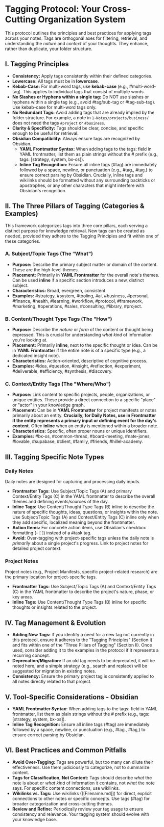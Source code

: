 # Tagging Protocol: Your Cross-Cutting Organization System

This protocol outlines the principles and best practices for applying tags across your notes. Tags are orthogonal axes for filtering, retrieval, and understanding the *nature* and *context* of your thoughts. They enhance, rather than duplicate, your folder structure.

## I. Tagging Principles

*   **Consistency:** Apply tags consistently within their defined categories.
*   **Lowercase:** All tags must be in **lowercase**.
*   **Kebab-Case:** For multi-word tags, use **kebab-case** (e.g., #multi-word-tag). This applies to individual tags that consist of multiple words.
*   **No Slashes or Hyphens within a single tag:** Do NOT use slashes or hyphens within a single tag (e.g., avoid #tag/sub-tag or #tag-sub-tag). Use kebab-case for multi-word tags only.
*   **No Redundant Tags:** Avoid adding tags that are already implied by the folder structure. For example, a note in `1-Notes/projects/business/` does not need the tags `#project` or `#business`.
*   **Clarity & Specificity:** Tags should be clear, concise, and specific enough to be useful for retrieval.
*   **Obsidian Compatibility:** Always ensure tags are recognized by Obsidian.
    *   **YAML Frontmatter Syntax:** When adding tags to the tags: field in YAML frontmatter, list them as plain strings without the # prefix (e.g., tags: [strategy, system, bx-os]).
    *   **Inline Tag Recognition:** Ensure all inline tags (#tag) are immediately followed by a space, newline, or punctuation (e.g., #tag., #tag,) to ensure correct parsing by Obsidian. Crucially, inline tags and wikilinks should be formatted without any surrounding backticks or apostrophes, or any other characters that might interfere with Obsidian's recognition.

## II. The Three Pillars of Tagging (Categories & Examples)

This framework categorizes tags into three core pillars, each serving a distinct purpose for knowledge retrieval. New tags can be created as needed, provided they adhere to the Tagging Principles and fit within one of these categories.

### A. Subject/Topic Tags (The "What")

*   **Purpose:** Describe the primary subject matter or domain of the content. These are the high-level themes.
*   **Placement:** Primarily in **YAML Frontmatter** for the overall note's themes. Can be used **inline** if a specific section introduces a new, distinct subject.
*   **Characteristics:** Broad, evergreen, consistent.
*   **Examples:** #strategy, #system, #tooling, #ai, #business, #personal, #finance, #health, #learning, #workflow, #protocol, #framework, #marketing, #operations, #sales, #consulting, #library, #project.

### B. Content/Thought Type Tags (The "How")

*   **Purpose:** Describe the *nature* or *form* of the content or thought being expressed. This is crucial for understanding *what kind* of information you're looking at.
*   **Placement:** Primarily **inline**, next to the specific thought or idea. Can be in **YAML Frontmatter** if the entire note is of a specific type (e.g., a dedicated insight note).
*   **Characteristics:** Action-oriented, descriptive of cognitive process.
*   **Examples:** #idea, #question, #insight, #reflection, #experiment, #deliverable, #efficiency, #synthesis, #discovery.

### C. Context/Entity Tags (The "Where/Who")

*   **Purpose:** Link content to specific projects, people, organizations, or unique entities. These provide a direct connection to a specific "place" or "actor" in your knowledge graph.
*   **Placement:** Can be in **YAML Frontmatter** for project manifests or notes primarily about an entity. **Crucially, for Daily Notes, use in Frontmatter if the entity represents a primary input or defining event for the day's content.** Often **inline** when an entity is mentioned within a broader note.
*   **Characteristics:** Specific, often proper nouns or unique identifiers.
*   **Examples:** #bx-os, #common-thread, #board-meeting, #nate-jones, #lovable, #supabase, #client, #family, #friends, #hillel-academy.

## III. Tagging Specific Note Types

### Daily Notes

Daily notes are designed for capturing and processing daily inputs.

*   **Frontmatter Tags:** Use Subject/Topic Tags (A) and primary Context/Entity Tags (C) in the YAML frontmatter to describe the overall themes and defining events/sources of the day.
*   **Inline Tags:** Use Content/Thought Type Tags (B) inline to describe the nature of specific thoughts, ideas, questions, or insights within the note. Use Subject/Topic Tags (A) and Context/Entity Tags (C) inline only when they add specific, localized meaning beyond the frontmatter.
*   **Action Items:** For concrete action items, use Obsidian's checkbox formatting (- [ ]) instead of a #task tag.
*   **Avoid:** Over-tagging with project-specific tags unless the daily note is *primarily* about a single project's progress. Link to project notes for detailed project context.

### Project Notes

Project notes (e.g., Project Manifests, specific project-related research) are the primary location for project-specific tags.

*   **Frontmatter Tags:** Use Subject/Topic Tags (A) and Context/Entity Tags (C) in the YAML frontmatter to describe the project's nature, phase, or key areas.
*   **Inline Tags:** Use Content/Thought Type Tags (B) inline for specific thoughts or insights related to the project.

## IV. Tag Management & Evolution

*   **Adding New Tags:** If you identify a need for a new tag not currently in this protocol, ensure it adheres to the "Tagging Principles" (Section I) and fits within one of the "Three Pillars of Tagging" (Section II). Once used, consider adding it to the examples in the protocol if it represents a recurring concept.
*   **Deprecation/Migration:** If an old tag needs to be deprecated, it will be noted here, and a simple strategy (e.g., search and replace) will be suggested for migration in existing notes.
*   **Consistency:** Ensure the primary project tag is consistently applied to all notes directly related to that project.

## V. Tool-Specific Considerations - Obsidian

*   **YAML Frontmatter Syntax:** When adding tags to the tags: field in YAML frontmatter, list them as plain strings without the # prefix (e.g., tags: [strategy, system, bx-os]).
*   **Inline Tag Recognition:** Ensure all inline tags (#tag) are immediately followed by a space, newline, or punctuation (e.g., #tag., #tag,) to ensure correct parsing by Obsidian.

## VI. Best Practices and Common Pitfalls

*   **Avoid Over-Tagging:** Tags are powerful, but too many can dilute their effectiveness. Use them judiciously to categorize, not to summarize content.
*   **Tags for Classification, Not Content:** Tags should describe *what* the note is about or *what kind* of information it contains, not *what* the note says. For specific content connections, use wikilinks.
*   **Wikilinks vs. Tags:** Use wikilinks ([[Filename.md]]) for direct, explicit connections to other notes or specific concepts. Use tags (#tag) for broader categorization and cross-cutting themes.
*   **Review and Refine:** Periodically review your tag usage to ensure consistency and relevance. Your tagging system should evolve with your knowledge base.